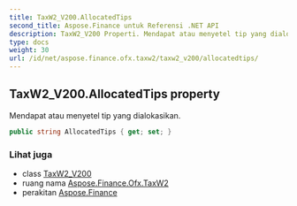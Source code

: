 ```yaml
---
title: TaxW2_V200.AllocatedTips
second_title: Aspose.Finance untuk Referensi .NET API
description: TaxW2_V200 Properti. Mendapat atau menyetel tip yang dialokasikan.
type: docs
weight: 30
url: /id/net/aspose.finance.ofx.taxw2/taxw2_v200/allocatedtips/
---
```

## TaxW2_V200.AllocatedTips property

Mendapat atau menyetel tip yang dialokasikan.

```csharp
public string AllocatedTips { get; set; }
```

### Lihat juga

* class [TaxW2_V200](../)
* ruang nama [Aspose.Finance.Ofx.TaxW2](../../taxw2_v200/)
* perakitan [Aspose.Finance](../../../)


